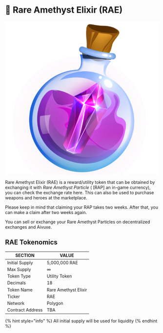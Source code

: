 # 🧴 Rare Amethyst Elixir (RAE)

![](../../.gitbook/assets/rap-particle11111.png)

Rare Amethyst Elixir (RAE) is a reward/utility token that can be obtained by exchanging it with _Rare Amethyst Particle_ ( \[RAP] an in-game currency), you can check the exchange rate here. This can also be used to purchase weapons and heroes at the marketplace.

Please keep in mind that claiming your RAP takes two weeks. After that, you can make a claim after two weeks again.

You can sell or exchange your Rare Amethyst Particles on decentralized exchanges and Aivuxe.

## RAE Tokenomics

| SECTION          | VALUE                |
| ---------------- | -------------------- |
| Initial Supply   | 5,000,000 RAE        |
| Max Supply       | ∞                    |
| Token Type       | Utility Token        |
| Decimals         | 18                   |
| Token Name       | Rare Amethyst Elixir |
| Ticker           | RAE                  |
| Network          | Polygon              |
| Contract Address | TBA                  |

{% hint style="info" %}
All initial supply will be used for liquidity
{% endhint %}
